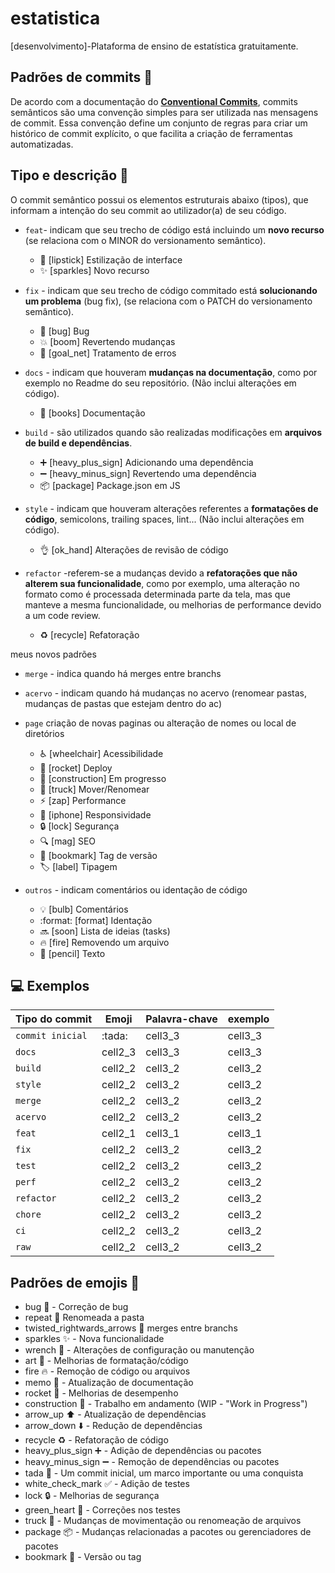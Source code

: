 # estatistica

[desenvolvimento]-Plataforma de ensino de estatística gratuitamente.

## Padrões de commits 📜

De acordo com a documentação do **[Conventional Commits](https://www.conventionalcommits.org/pt-br)**, commits semânticos são uma convenção simples para ser utilizada nas mensagens de commit. Essa convenção define um conjunto de regras para criar um histórico de commit explícito, o que facilita a criação de ferramentas automatizadas.

## Tipo e descrição 🦄

O commit semântico possui os elementos estruturais abaixo (tipos), que informam a intenção do seu commit ao utilizador(a) de seu código.

- `feat`- indicam que seu trecho de código está incluindo um **novo recurso** (se relaciona com o MINOR do versionamento semântico).

  - :lipstick: [lipstick] Estilização de interface
  - :sparkles: [sparkles] Novo recurso

- `fix` - indicam que seu trecho de código commitado está **solucionando um problema** (bug fix), (se relaciona com o PATCH do versionamento semântico).

  - :bug: [bug] Bug
  - :boom: [boom] Revertendo mudanças
  - :goal_net: [goal_net] Tratamento de erros

- `docs` - indicam que houveram **mudanças na documentação**, como por exemplo no Readme do seu repositório. (Não inclui alterações em código).

  - :book: [books] Documentação

- `build` - são utilizados quando são realizadas modificações em **arquivos de build e dependências**.

  - :heavy_plus_sign: [heavy_plus_sign] Adicionando uma dependência
  - :heavy_minus_sign: [heavy_minus_sign] Revertendo uma dependência
  - :package: [package] Package.json em JS

- `style` - indicam que houveram alterações referentes a **formatações de código**, semicolons, trailing spaces, lint... (Não inclui alterações em código).

  - :ok_hand: [ok_hand] Alterações de revisão de código

- `refactor` -referem-se a mudanças devido a **refatorações que não alterem sua funcionalidade**, como por exemplo, uma alteração no formato como é processada determinada parte da tela, mas que manteve a mesma funcionalidade, ou melhorias de performance devido a um code review.
  - :recycle: [recycle] Refatoração

meus novos padrões

- `merge` - indica quando há merges entre branchs

- `acervo` - indicam quando há mudanças no acervo (renomear pastas, mudanças de pastas que estejam dentro do ac)

- `page` criação de novas paginas ou alteração de nomes ou local de diretórios
  - :wheelchair: [wheelchair] Acessibilidade
  - :rocket: [rocket] Deploy
  - :construction: [construction] Em progresso
  - :truck: [truck] Mover/Renomear
  - :zap: [zap] Performance
  - :iphone: [iphone] Responsividade
  - :lock: [lock] Segurança
  - :mag: [mag] SEO
  - :bookmark: [bookmark] Tag de versão
  - :label: [label] Tipagem

- `outros` - indicam comentários ou identação de código
  - :bulb: [bulb] Comentários
  - :format: [format] Identação
  - :soon: [soon] Lista de ideias (tasks)
  - :fire: [fire] Removendo um arquivo
  - :pencil: [pencil] Texto

## 💻 Exemplos

<table>
  <thead>
    <tr>
      <th>Tipo do commit</th>
      <th>Emoji</th>
      <th>Palavra-chave</th>
      <th>exemplo</th>
    </tr>
  </thead>
<tbody>
  <tr>
    <td><code>commit inicial</code></td>
    <td>:tada:</td>
    <td>cell3_3</td>
    <td>cell3_3</td>
  </tr>
  <tr>
    <td><code>docs</code></td>
    <td>cell2_3</td>
    <td>cell3_3</td>
    <td>cell3_3</td>
  </tr>
  <tr>
    <td><code>build</code></td>
    <td>cell2_2</td>
    <td>cell3_2</td>
    <td>cell3_2</td>
  </tr>
    <tr>
    <td><code>style</code></td>
    <td>cell2_2</td>
    <td>cell3_2</td>
    <td>cell3_2</td>
  </tr>
    <tr>
    <td><code>merge</code></td>
    <td>cell2_2</td>
    <td>cell3_2</td>
    <td>cell3_2</td>
  </tr>
  <tr>
    <td><code>acervo</code></td>
    <td>cell2_2</td>
    <td>cell3_2</td>
    <td>cell3_2</td>
  </tr>
  <tr>
    <td><code>feat</code></td>
    <td>cell2_1</td>
    <td>cell3_1</td>
    <td>cell3_1</td>
  </tr>
  <tr>
    <td><code>fix</code></td>
    <td>cell2_2</td>
    <td>cell3_2</td>
    <td>cell3_2</td>
  </tr>
  <tr>
    <td><code>test</code></td>
    <td>cell2_2</td>
    <td>cell3_2</td>
    <td>cell3_2</td>
  </tr>
  <tr>
    <td><code>perf</code></td>
    <td>cell2_2</td>
    <td>cell3_2</td>
    <td>cell3_2</td>
  </tr>
  <tr>
    <td><code>refactor</code></td>
    <td>cell2_2</td>
    <td>cell3_2</td>
    <td>cell3_2</td>
  </tr>
  <tr>
    <td><code>chore</code></td>
    <td>cell2_2</td>
    <td>cell3_2</td>
    <td>cell3_2</td>
  </tr>
  <tr>
    <td><code>ci</code></td>
    <td>cell2_2</td>
    <td>cell3_2</td>
    <td>cell3_2</td>
  </tr>
  <tr>
    <td><code>raw</code></td>
    <td>cell2_2</td>
    <td>cell3_2</td>
    <td>cell3_2</td>
  </tr>
  </tdoby>
</table>

## Padrões de emojis 💈

- bug :bug: - Correção de bug
- repeat :repeat: Renomeada a pasta
- twisted_rightwards_arrows :twisted_rightwards_arrows: merges entre branchs
- sparkles :sparkles: - Nova funcionalidade
- wrench :wrench: - Alterações de configuração ou manutenção
- art :art: - Melhorias de formatação/código
- fire :fire: - Remoção de código ou arquivos
- memo :memo: - Atualização de documentação
- rocket :rocket: - Melhorias de desempenho
- construction :construction: - Trabalho em andamento (WIP - "Work in Progress")
- arrow_up :arrow_up: - Atualização de dependências
- arrow_down :arrow_down: - Redução de dependências
- recycle :recycle: - Refatoração de código
- heavy_plus_sign :heavy_plus_sign: - Adição de dependências ou pacotes
- heavy_minus_sign :heavy_minus_sign: - Remoção de dependências ou pacotes
- tada :tada: - Um commit inicial, um marco importante ou uma conquista
- white_check_mark :white_check_mark: - Adição de testes
- lock :lock: - Melhorias de segurança
- green_heart :green_heart: - Correções nos testes
- truck :truck: - Mudanças de movimentação ou renomeação de arquivos
- package :package: - Mudanças relacionadas a pacotes ou gerenciadores de pacotes
- bookmark :bookmark: - Versão ou tag
